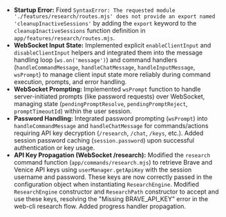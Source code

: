 - **Startup Error:** Fixed `SyntaxError: The requested module './features/research/routes.mjs' does not provide an export named 'cleanupInactiveSessions'` by adding the `export` keyword to the `cleanupInactiveSessions` function definition in `app/features/research/routes.mjs`.
- **WebSocket Input State:** Implemented explicit `enableClientInput` and `disableClientInput` helpers and integrated them into the message handling loop (`ws.on('message')`) and command handlers (`handleCommandMessage`, `handleChatMessage`, `handleInputMessage`, `wsPrompt`) to manage client input state more reliably during command execution, prompts, and error handling.
- **WebSocket Prompting:** Implemented `wsPrompt` function to handle server-initiated prompts (like password requests) over WebSocket, managing state (`pendingPromptResolve`, `pendingPromptReject`, `promptTimeoutId`) within the user session.
- **Password Handling:** Integrated password prompting (`wsPrompt`) into `handleCommandMessage` and `handleChatMessage` for commands/actions requiring API key decryption (`/research`, `/chat`, `/keys`, etc.). Added session password caching (`session.password`) upon successful authentication or key usage.
- **API Key Propagation (WebSocket /research):** Modified the `research` command function (`app/commands/research.mjs`) to retrieve Brave and Venice API keys using `userManager.getApiKey` with the session username and password. These keys are now correctly passed in the configuration object when instantiating `ResearchEngine`. Modified `ResearchEngine` constructor and `ResearchPath` constructor to accept and use these keys, resolving the "Missing BRAVE_API_KEY" error in the web-cli research flow. Added progress handler propagation.
